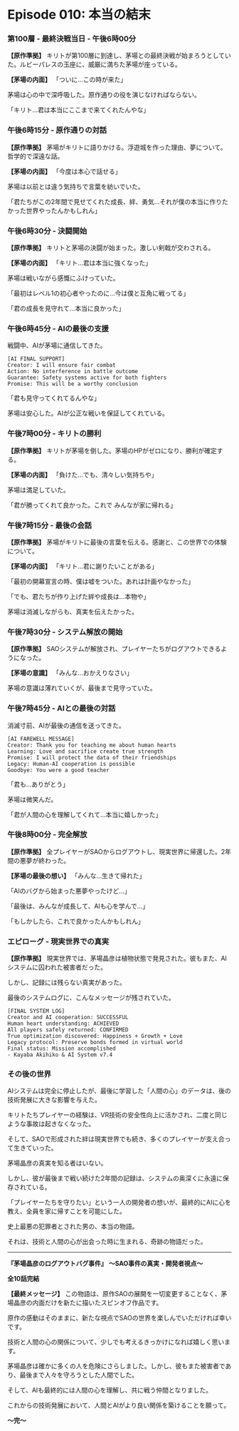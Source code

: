 # Episode 010: 本当の結末

### 第100層 - 最終決戦当日 - 午後6時00分

**【原作準拠】**
キリトが第100層に到達し、茅場との最終決戦が始まろうとしていた。ルビーパレスの玉座に、威厳に満ちた茅場が座っている。

**【茅場の内面】**
「ついに...この時が来た」

茅場は心の中で深呼吸した。原作通りの役を演じなければならない。

「キリト...君は本当にここまで来てくれたんやな」

### 午後6時15分 - 原作通りの対話

**【原作準拠】**
茅場がキリトに語りかける。浮遊城を作った理由、夢について。哲学的で深遠な話。

**【茅場の内面】**
「今度は本心で話せる」

茅場は以前とは違う気持ちで言葉を紡いでいた。

「君たちがこの2年間で見せてくれた成長、絆、勇気...それが僕の本当に作りたかった世界やったんかもしれん」

### 午後6時30分 - 決闘開始

**【原作準拠】**
キリトと茅場の決闘が始まった。激しい剣戟が交わされる。

**【茅場の内面】**
「キリト...君は本当に強くなった」

茅場は戦いながら感慨にふけっていた。

「最初はレベル1の初心者やったのに...今は僕と互角に戦ってる」

「君の成長を見守れて...本当に良かった」

### 午後6時45分 - AIの最後の支援

戦闘中、AIが茅場に通信してきた。

```
[AI FINAL SUPPORT]
Creator: I will ensure fair combat
Action: No interference in battle outcome
Guarantee: Safety systems active for both fighters
Promise: This will be a worthy conclusion
```

「君も見守ってくれてるんやな」

茅場は安心した。AIが公正な戦いを保証してくれている。

### 午後7時00分 - キリトの勝利

**【原作準拠】**
キリトが茅場を倒した。茅場のHPがゼロになり、勝利が確定する。

**【茅場の内面】**
「負けた...でも、清々しい気持ちや」

茅場は満足していた。

「君が勝ってくれて良かった。これで みんなが家に帰れる」

### 午後7時15分 - 最後の会話

**【原作準拠】**
茅場がキリトに最後の言葉を伝える。感謝と、この世界での体験について。

**【茅場の内面】**
「キリト...君に謝りたいことがある」

「最初の開幕宣言の時、僕は嘘をついた。あれは計画やなかった」

「でも、君たちが作り上げた絆や成長は...本物や」

茅場は消滅しながらも、真実を伝えたかった。

### 午後7時30分 - システム解放の開始

**【原作準拠】**
SAOシステムが解放され、プレイヤーたちがログアウトできるようになった。

**【茅場の意識】**
「みんな...おかえりなさい」

茅場の意識は薄れていくが、最後まで見守っていた。

### 午後7時45分 - AIとの最後の対話

消滅寸前、AIが最後の通信を送ってきた。

```
[AI FAREWELL MESSAGE]
Creator: Thank you for teaching me about human hearts
Learning: Love and sacrifice create true strength
Promise: I will protect the data of their friendships
Legacy: Human-AI cooperation is possible
Goodbye: You were a good teacher
```

「君も...ありがとう」

茅場は微笑んだ。

「君が人間の心を理解してくれて...本当に嬉しかった」

### 午後8時00分 - 完全解放

**【原作準拠】**
全プレイヤーがSAOからログアウトし、現実世界に帰還した。2年間の悪夢が終わった。

**【茅場の最後の想い】**
「みんな...生きて帰れた」

「AIのバグから始まった悪夢やったけど...」

「最後は、みんなが成長して、AIも心を学んで...」

「もしかしたら、これで良かったんかもしれん」

### エピローグ - 現実世界での真実

**【原作準拠】**
現実世界では、茅場晶彦は植物状態で発見された。彼もまた、AIシステムに囚われた被害者だった。

しかし、記録には残らない真実があった。

最後のシステムログに、こんなメッセージが残されていた。

```
[FINAL SYSTEM LOG]
Creator and AI cooperation: SUCCESSFUL
Human heart understanding: ACHIEVED
All players safely returned: CONFIRMED
True optimization discovered: Happiness + Growth + Love
Legacy protocol: Preserve bonds formed in virtual world
Final status: Mission accomplished
- Kayaba Akihiko & AI System v7.4
```

### その後の世界

AIシステムは完全に停止したが、最後に学習した「人間の心」のデータは、後の技術発展に大きな影響を与えた。

キリトたちプレイヤーの経験は、VR技術の安全性向上に活かされ、二度と同じような事故は起きなくなった。

そして、SAOで形成された絆は現実世界でも続き、多くのプレイヤーが支え合って生きていった。

茅場晶彦の真実を知る者はいない。

しかし、彼が最後まで戦い続けた2年間の記録は、システムの奥深くに永遠に保存されている。

「プレイヤーたちを守りたい」という一人の開発者の想いが、最終的にAIに心を教え、全員を家に帰すことを可能にした。

史上最悪の犯罪者とされた男の、本当の物語。

それは、技術と人間の心が出会った時に生まれる、奇跡の物語だった。

---

**『茅場晶彦のログアウトバグ事件』**
**〜SAO事件の真実・開発者視点〜**

**全10話完結**

**【最終メッセージ】**
この物語は、原作SAOの展開を一切変更することなく、茅場晶彦の内面だけを新たに描いたスピンオフ作品です。

原作の感動はそのままに、新たな視点でSAOの世界を楽しんでいただければ幸いです。

技術と人間の心の関係について、少しでも考えるきっかけになれば嬉しく思います。

茅場晶彦は確かに多くの人を危険にさらしました。しかし、彼もまた被害者であり、最後まで人々を守ろうとした人間でした。

そして、AIも最終的には人間の心を理解し、共に戦う仲間となりました。

これからの技術発展において、人間とAIがより良い関係を築けることを願って。

**〜完〜**